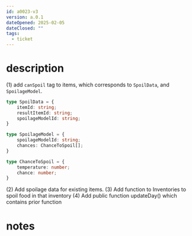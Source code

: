 ```yaml
---
id: a0023-v3
version: a.0.1
dateOpened: 2025-02-05
dateClosed: ""
tags:
  - ticket
---
```

# description
(1) add `canSpoil` tag to items, which corresponds to `SpoilData`, and `SpoilageModel`.
```ts
type SpoilData = {
	itemId: string;
	resultItemId: string;
	spoilageModelId: string;
}

type SpoilageModel = {
	spoilageModelId: string;
	chances: ChanceToSpoil[];
}

type ChanceToSpoil = {
	temperature: number;
	chance: number;
}
```
(2) Add spoilage data for existing items.
(3) Add function to Inventories to spoil food in that inventory
(4) Add public function updateDay() which contains prior function
# notes
